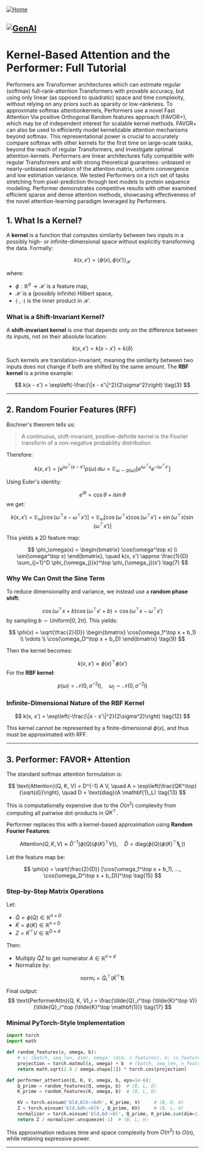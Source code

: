 [![Home](https://img.shields.io/badge/Home-Click%20Here-blue?style=flat&logo=homeadvisor&logoColor=white)](../../)

## [![GenAI](https://img.shields.io/badge/GenAI-Selected_Topics_in_Generative_AI-green?style=for-the-badge&logo=github)](../../main_page/GenAI)

# Kernel-Based Attention and the Performer: Full Tutorial

Performers are Transformer architectures which can estimate regular (softmax) full-rank-attention Transformers with provable accuracy, but using only linear (as opposed to quadratic) space and time complexity, without relying on any priors such as sparsity or low-rankness. To approximate softmax attentionkernels, Performers use a novel Fast Attention Via positive Orthogonal Random features approach (FAVOR+), which may be of independent interest for scalable kernel methods. FAVOR+ can also be used to efficiently model kernelizable attention mechanisms beyond softmax. This representational power is crucial to accurately compare softmax with other kernels for the first time on large-scale tasks, beyond the reach of regular Transformers, and investigate optimal attention-kernels. Performers are linear architectures fully compatible with regular Transformers and with strong theoretical guarantees: unbiased or nearly-unbiased estimation of the attention matrix, uniform convergence and low estimation variance. We tested Performers on a rich set of tasks stretching from pixel-prediction through text models to protein sequence modeling. Performer demonstrates competitive results with other examined efficient sparse and dense attention methods, showcasing effectiveness of the novel attention-learning paradigm leveraged by Performers.

## 1. What Is a Kernel?

A **kernel** is a function that computes similarity between two inputs in a possibly high- or infinite-dimensional space without explicitly transforming the data. Formally:

$$
k(x, x') = \langle \phi(x), \phi(x') \rangle_\mathcal{H} \tag{1}
$$

where:

* $\phi: \mathbb{R}^d \rightarrow \mathcal{H}$ is a feature map,
* $\mathcal{H}$ is a (possibly infinite) Hilbert space,
* $\langle \cdot, \cdot \rangle$ is the inner product in $\mathcal{H}$.

### What is a Shift-Invariant Kernel?

A **shift-invariant kernel** is one that depends only on the difference between its inputs, not on their absolute location:

$$
k(x, x') = k(x - x') = k(\delta) \tag{2}
$$

Such kernels are translation-invariant, meaning the similarity between two inputs does not change if both are shifted by the same amount. The **RBF kernel** is a prime example:

$$
k(x - x') = \exp\left(-\frac{\|x - x'\|^2}{2\sigma^2}\right) \tag{3}
$$

---

## 2. Random Fourier Features (RFF)

Bochner's theorem tells us:

> A continuous, shift-invariant, positive-definite kernel is the Fourier transform of a non-negative probability distribution.

Therefore:

$$
k(x, x') = \int e^{i\omega^\top(x - x')} p(\omega) \, d\omega = \mathbb{E}_{\omega \sim p(\omega)}[e^{i\omega^\top x} e^{-i\omega^\top x'}] \tag{4}
$$

Using Euler's identity:

$$
e^{i\theta} = \cos \theta + i \sin \theta \tag{5}
$$
we get:

$$
k(x, x') = \mathbb{E}_\omega[\cos(\omega^\top x - \omega^\top x')] = \mathbb{E}_\omega[\cos(\omega^\top x) \cos(\omega^\top x') + \sin(\omega^\top x) \sin(\omega^\top x')] \tag{6}
$$

This yields a 2D feature map:

$$
\phi_\omega(x) = \begin{bmatrix} \cos(\omega^\top x) \\ \sin(\omega^\top x) \end{bmatrix}, \quad k(x, x') \approx \frac{1}{D} \sum_{j=1}^D \phi_{\omega_j}(x)^\top \phi_{\omega_j}(x') \tag{7}
$$

### Why We Can Omit the Sine Term

To reduce dimensionality and variance, we instead use a **random phase shift**:

$$
\cos(\omega^\top x + b) \cos(\omega^\top x' + b) = \cos(\omega^\top x - \omega^\top x') \tag{8}
$$
by sampling $b \sim \text{Uniform}[0, 2\pi]$. This yields:

$$
\phi(x) = \sqrt{\frac{2}{D}} \begin{bmatrix} \cos(\omega_1^\top x + b_1) \\ \vdots \\ \cos(\omega_D^\top x + b_D) \end{bmatrix} \tag{9}
$$

Then the kernel becomes:

$$
k(x, x') \approx \phi(x)^\top \phi(x') \tag{10}
$$
For the **RBF kernel**:

$$
p(\omega) = \mathcal{N}(0, \sigma^{-2} I), \quad \omega_j \sim \mathcal{N}(0, \sigma^{-2} I) \tag{11}
$$

### Infinite-Dimensional Nature of the RBF Kernel

$$
k(x, x') = \exp\left(-\frac{\|x - x'\|^2}{2\sigma^2}\right) \tag{12}
$$

This kernel cannot be represented by a finite-dimensional $\phi(x)$, and thus must be approximated with RFF.

---

## 3. Performer: FAVOR+ Attention

The standard softmax attention formulation is:

$$
\text{Attention}(Q, K, V) = D^{-1} A V, \quad A = \exp\left(\frac{QK^\top}{\sqrt{d}}\right), \quad D = \text{diag}(A \mathbf{1}_L) \tag{13}
$$


This is computationally expensive due to the $O(n^2)$ complexity from computing all pairwise dot-products in $QK^\top$.

Performer replaces this with a kernel-based approximation using **Random Fourier Features**:

$$
\text{Attention}(Q, K, V) \approx \hat{D}^{-1} \left(\phi(Q)(\phi(K)^\top V)\right), \quad \hat{D} = \text{diag}(\phi(Q)(\phi(K)^\top \mathbf{1}_L)) \tag{14}
$$

Let the feature map be:

$$
\phi(x) = \sqrt{\frac{2}{D}} [\cos(\omega_1^\top x + b_1), ..., \cos(\omega_D^\top x + b_D)]^\top \tag{15}
$$

### Step-by-Step Matrix Operations

Let:

* $\tilde{Q} = \phi(Q) \in \mathbb{R}^{n \times D}$
* $\tilde{K} = \phi(K) \in \mathbb{R}^{n \times D}$
* $Z = \tilde{K}^\top V \in \mathbb{R}^{D \times d}$

Then:

* Multiply $\tilde{Q} Z$ to get numerator $A \in \mathbb{R}^{n \times d}$
* Normalize by:

$$
\text{norm}_i = \tilde{Q}_i^\top (\tilde{K}^\top \mathbf{1}) \tag{16}
$$


Final output:
$$
\text{PerformerAttn}(Q, K, V)_i = \frac{\tilde{Q}_i^\top (\tilde{K}^\top V)}{\tilde{Q}_i^\top (\tilde{K}^\top \mathbf{1})} \tag{17}
$$

### Minimal PyTorch-Style Implementation

```python
import torch
import math

def random_features(x, omega, b):
    # x: (batch, seq_len, dim), omega: (dim, n_features), b: (n_features,)
    projection = torch.matmul(x, omega) + b  # (batch, seq_len, n_features)
    return math.sqrt(2.0 / omega.shape[1]) * torch.cos(projection)

def performer_attention(Q, K, V, omega, b, eps=1e-6):
    Q_prime = random_features(Q, omega, b)  # (B, L, D)
    K_prime = random_features(K, omega, b)  # (B, L, D)

    KV = torch.einsum('bld,blh->bdh', K_prime, V)     # (B, D, H)
    Z = torch.einsum('bld,bdh->blh', Q_prime, KV)     # (B, L, H)
    normalizer = torch.einsum('bld,bd->bl', Q_prime, K_prime.sum(dim=1)) + eps  # (B, L)
    return Z / normalizer.unsqueeze(-1)  # (B, L, H)
```

This approximation reduces time and space complexity from $O(n^2)$ to $O(n)$, while retaining expressive power.

---
